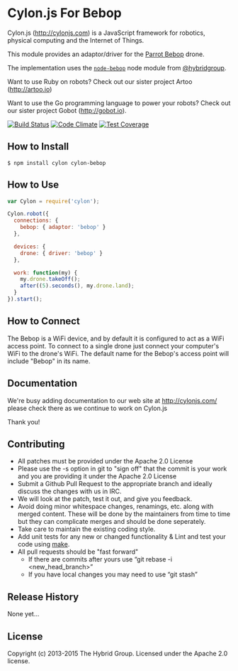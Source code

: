 # Cylon.js For Bebop

Cylon.js (http://cylonjs.com) is a JavaScript framework for robotics, physical computing and the Internet of Things.

This module provides an adaptor/driver for the [Parrot Bebop](http://www.parrot.com/products/bebop-drone/) drone.

The implementation uses the [`node-bebop`](https://github.com/hybridgroup/node-bebop) node module from [@hybridgroup](https://github.com/hybridgroup).

Want to use Ruby on robots? Check out our sister project Artoo (http://artoo.io)

Want to use the Go programming language to power your robots? Check out our sister project Gobot (http://gobot.io).

[![Build Status](https://secure.travis-ci.org/hybridgroup/cylon-bebop.png?branch=master)](http://travis-ci.org/hybridgroup/cylon-bebop) [![Code Climate](https://codeclimate.com/github/hybridgroup/cylon-bebop/badges/gpa.svg)](https://codeclimate.com/github/hybridgroup/cylon-bebop) [![Test Coverage](https://codeclimate.com/github/hybridgroup/cylon-bebop/badges/coverage.svg)](https://codeclimate.com/github/hybridgroup/cylon-bebop)

## How to Install

    $ npm install cylon cylon-bebop

## How to Use

```javascript
var Cylon = require('cylon');

Cylon.robot({
  connections: {
    bebop: { adaptor: 'bebop' }
  },

  devices: {
    drone: { driver: 'bebop' }
  },

  work: function(my) {
    my.drone.takeOff();
    after((5).seconds(), my.drone.land);
  }
}).start();
```

## How to Connect

The Bebop is a WiFi device, and by default it is configured to act as a WiFi access point. To connect to a single drone just connect your computer's WiFi to the drone's WiFi. The default name for the Bebop's access point will include "Bebop" in its name.

## Documentation

We're busy adding documentation to our web site at http://cylonjs.com/ please check there as we continue to work on Cylon.js

Thank you!

## Contributing

* All patches must be provided under the Apache 2.0 License
* Please use the -s option in git to "sign off" that the commit is your work and you are providing it under the Apache 2.0 License
* Submit a Github Pull Request to the appropriate branch and ideally discuss the changes with us in IRC.
* We will look at the patch, test it out, and give you feedback.
* Avoid doing minor whitespace changes, renamings, etc. along with merged content. These will be done by the maintainers from time to time but they can complicate merges and should be done seperately.
* Take care to maintain the existing coding style.
* Add unit tests for any new or changed functionality & Lint and test your code using [make](http://www.gnu.org/software/make/).
* All pull requests should be "fast forward"
  * If there are commits after yours use “git rebase -i <new_head_branch>”
  * If you have local changes you may need to use “git stash”

## Release History
None yet...

## License
Copyright (c) 2013-2015 The Hybrid Group. Licensed under the Apache 2.0 license.
